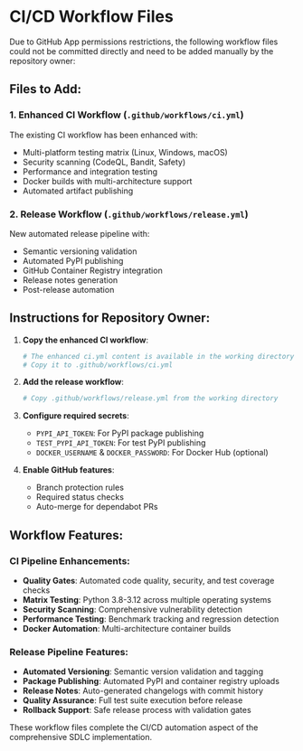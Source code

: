 # CI/CD Workflow Files

Due to GitHub App permissions restrictions, the following workflow files could not be committed directly and need to be added manually by the repository owner:

## Files to Add:

### 1. Enhanced CI Workflow (`.github/workflows/ci.yml`)
The existing CI workflow has been enhanced with:
- Multi-platform testing matrix (Linux, Windows, macOS)
- Security scanning (CodeQL, Bandit, Safety)
- Performance and integration testing
- Docker builds with multi-architecture support
- Automated artifact publishing

### 2. Release Workflow (`.github/workflows/release.yml`)
New automated release pipeline with:
- Semantic versioning validation
- Automated PyPI publishing
- GitHub Container Registry integration
- Release notes generation
- Post-release automation

## Instructions for Repository Owner:

1. **Copy the enhanced CI workflow**:
   ```bash
   # The enhanced ci.yml content is available in the working directory
   # Copy it to .github/workflows/ci.yml
   ```

2. **Add the release workflow**:
   ```bash
   # Copy .github/workflows/release.yml from the working directory
   ```

3. **Configure required secrets**:
   - `PYPI_API_TOKEN`: For PyPI package publishing
   - `TEST_PYPI_API_TOKEN`: For test PyPI publishing
   - `DOCKER_USERNAME` & `DOCKER_PASSWORD`: For Docker Hub (optional)

4. **Enable GitHub features**:
   - Branch protection rules
   - Required status checks
   - Auto-merge for dependabot PRs

## Workflow Features:

### CI Pipeline Enhancements:
- **Quality Gates**: Automated code quality, security, and test coverage checks
- **Matrix Testing**: Python 3.8-3.12 across multiple operating systems
- **Security Scanning**: Comprehensive vulnerability detection
- **Performance Testing**: Benchmark tracking and regression detection
- **Docker Automation**: Multi-architecture container builds

### Release Pipeline Features:
- **Automated Versioning**: Semantic version validation and tagging
- **Package Publishing**: Automated PyPI and container registry uploads
- **Release Notes**: Auto-generated changelogs with commit history
- **Quality Assurance**: Full test suite execution before release
- **Rollback Support**: Safe release process with validation gates

These workflow files complete the CI/CD automation aspect of the comprehensive SDLC implementation.